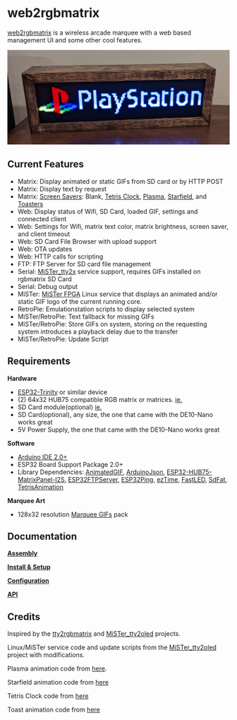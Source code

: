# web2rgbmatrix
[web2rgbmatrix](https://github.com/kconger/MiSTer_web2rgbmatrix) is a wireless arcade marquee with a web based management UI and some other cool features.

![matrix_on](docs/images/matrix-on.jpg "matrix_on")

Current Features
-------
- Matrix: Display animated or static GIFs from SD card or by HTTP POST 
- Matrix: Display text by request
- Matrix: [Screen Savers](docs/ScreenSavers.md): Blank, [Tetris Clock](docs/images/matrix-tetrisclock.gif), [Plasma](docs/images/matrix-plasma.gif), [Starfield](docs/images/matrix-starfield.gif), and [Toasters](docs/images/matrix-toasters.gif)
- Web: Display status of Wifi, SD Card, loaded GIF, settings and connected client
- Web: Settings for Wifi, matrix text color, matrix brightness, screen saver, and client timeout 
- Web: SD Card File Browser with upload support
- Web: OTA updates
- Web: HTTP calls for scripting
- FTP: FTP Server for SD card file management
- Serial: [MiSTer_tty2x](https://github.com/venice1200/MiSTer_tty2x) service support, requires GIFs installed on rgbmatrix SD Card
- Serial: Debug output
- MiSTer: [MiSTer FPGA](https://github.com/MiSTer-devel) Linux service that displays an animated and/or static GIF logo of the current running core.
- RetroPie: Emulationstation scripts to display selected system
- MiSTer/RetroPie: Text fallback for missing GIFs
- MiSTer/RetroPie: Store GIFs on system, storing on the requesting system introduces a playback delay due to the transfer
- MiSTer/RetroPie: Update Script

Requirements
-------
**Hardware**

- [ESP32-Trinity](https://esp32trinity.com/) or similar device
- (2) 64x32 HUB75 compatible RGB matrix or matrices. [ie.](https://www.aliexpress.com/item/3256801502846969.html)
- SD Card module(optional) [ie.](https://www.amazon.com/dp/B08CMLG4D6?psc=1&ref=ppx_yo2ov_dt_b_product_details)
- SD Card(optional), any size, the one that came with the DE10-Nano works great
- 5V Power Supply, the one that came with the DE10-Nano works great

**Software**

- [Arduino IDE 2.0+](https://www.arduino.cc/en/software)
- ESP32 Board Support Package 2.0+
- Library Dependencies: [AnimatedGIF](https://github.com/bitbank2/AnimatedGIF), [ArduinoJson](https://github.com/bblanchon/ArduinoJson), [ESP32-HUB75-MatrixPanel-I2S](https://github.com/mrfaptastic/ESP32-HUB75-MatrixPanel-I2S-DMA), [ESP32FTPServer](https://github.com/schreibfaul1/ESP32FTPServer), [ESP32Ping](https://github.com/marian-craciunescu/ESP32Ping), [ezTime](https://github.com/ropg/ezTime), [FastLED](https://github.com/FastLED/FastLED), [SdFat](https://github.com/greiman/SdFat), [TetrisAnimation](https://github.com/toblum/TetrisAnimation)

**Marquee Art**

- 128x32 resolution [Marquee GIFs](https://github.com/h3llb3nt/marquee_gifs) pack

Documentation
-------
**[Assembly](docs/Assembly.md)**

**[Install & Setup](docs/Install.md)**

**[Configuration](docs/Configuration.md)**

**[API](docs/API.md)**


Credits
-------
Inspired by the [tty2rgbmatrix](https://github.com/h3llb3nt/tty2rgbmatrix) and [MiSTer_tty2oled](https://github.com/venice1200/MiSTer_tty2oled) projects.

Linux/MiSTer service code and update scripts from the [MiSTer_tty2oled](https://github.com/venice1200/MiSTer_tty2oled) project with modifications.

Plasma animation code from [here](https://github.com/mrfaptastic/ESP32-HUB75-MatrixPanel-I2S-DMA/blob/master/examples/2_PatternPlasma/2_PatternPlasma.ino).

Starfield animation code from [here](https://github.com/sinoia/oled-starfield)

Tetris Clock code from [here](https://github.com/witnessmenow/ESP32-Trinity/tree/master/examples/Projects/WifiTetrisClock)

Toast animation code from [here](https://learn.adafruit.com/animated-flying-toaster-oled-jewelry/code)
